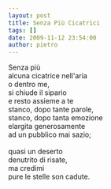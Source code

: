 ```yaml
---
layout: post
title: Senza Più Cicatrici
tags: []
date: 2009-11-12 23:54:00
author: pietro
---
```

Senza più<br/>alcuna cicatrice nell'aria<br/>o dentro me,<br/>si chiude il sipario<br/>e resto assieme a te<br/>stanco, dopo tante parole,<br/>stanco, dopo tanta emozione<br/>elargita generosamente<br/>ad un pubblico mai sazio;<br/><br/>quasi un deserto<br/>denutrito di risate,<br/>ma credimi<br/>pure le stelle son cadute.
